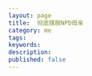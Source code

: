 ```yaml
---
layout: page
title:  彻底摆脱NPD母亲
category: me
tags:   
keywords:
description:
published: false
---
```











